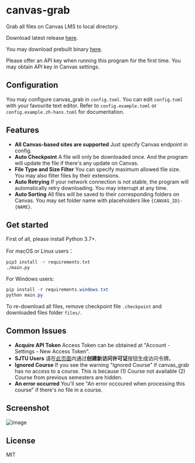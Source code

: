 # canvas-grab

Grab all files on Canvas LMS to local directory.

Download latest release
[here](https://github.com/skyzh/canvas_grab/archive/master.zip).

You may download prebuilt binary [here](https://github.com/skyzh/canvas_grab/releases).

Please offer an API key when running this program for the first time.
You may obtain API key in Canvas settings. 

## Configuration

You may configure canvas_grab in `config.toml`.
You can edit `config.toml` with your favourite text editor.
Refer to `config.example.toml` or `config.example.zh-hans.toml`
for documentation.

## Features

- **All Canvas-based sites are supported** Just specify Canvas endpoint in config.
- **Auto Checkpoint** A file will only be downloaded once. And the program will update the file if there's any update on Canvas.
- **File Type and Size Filter** You can specify maximum allowed file size. You may also filter files by their extensions.
- **Auto Retrying** If your network connection is not stable, the program will automatically retry downloading. You may interrupt at any time.
- **Auto Sorting** All files will be saved to their corresponding folders on Canvas. You may set folder name with placeholders like `{CANVAS_ID}-{NAME}`.

## Get started

First of all, please install Python 3.7+.

For macOS or Linux users：

```bash
pip3 install -r requirements.txt
./main.py
```

For Windows users:
```powershell
pip install -r requirements.windows.txt
python main.py
```

To re-download all files, remove checkpoint file `.checkpoint` and downloaded files folder `files/`.

## Common Issues

* **Acquire API Token** Access Token can be obtained at "Account - Settings - New Access Token".
* **SJTU Users** 请在[此页面](https://oc.sjtu.edu.cn/profile/settings)内通过**创建新访问许可证**按钮生成访问令牌。
* **Ignored Course** If you see the warning "Ignored Course" if canvas_grab has no access to a course. This is because (1) Course not available (2) Course from previous semesters are hidden.
* **An error occurred** You'll see "An error occoured when processing this course" if there's no file in a course.

## Screenshot

![image](https://user-images.githubusercontent.com/4198311/76405828-b71b1780-63c3-11ea-9c9e-59d0fcaf1de1.png)

## License

MIT
